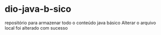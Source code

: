 # dio-java-b-sico
repositório para armazenar todo o conteúdo java básico
Alterar o arquivo local
foi alterado com sucesso
